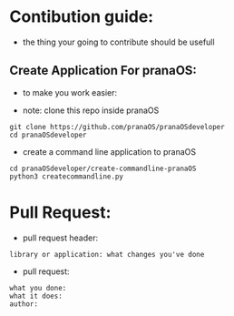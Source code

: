 # Contibution guide:

- the thing your going to contribute should be usefull

## Create Application For pranaOS:

- to make you work easier:

- note: clone this repo inside pranaOS
```
git clone https://github.com/pranaOS/pranaOSdeveloper
cd pranaOSdeveloper
```

- create a command line application to pranaOS

```
cd pranaOSdeveloper/create-commandline-pranaOS
python3 createcommandline.py
```

# Pull Request:

- pull request header:
```
library or application: what changes you've done
```

- pull request:
```
what you done:
what it does:
author: 
```